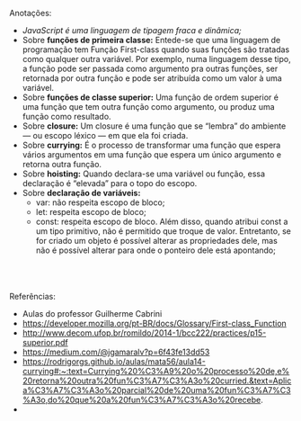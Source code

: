 Anotações:
* *JavaScript é uma linguagem de tipagem fraca e dinâmica;*
* Sobre **funções de primeira classe:** Entede-se que uma linguagem de programação tem Função First-class quando suas funções são tratadas como
  qualquer outra variável. Por exemplo, numa linguagem desse tipo, a função pode ser passada como argumento
  pra outras funções, ser retornada por outra função e pode ser atribuída como um valor à uma variável.
* Sobre **funções de classe superior:** Uma função de ordem superior é uma função que tem outra função como argumento, ou produz uma função como resultado.
* Sobre **closure:** Um closure é uma função que se “lembra” do ambiente — ou escopo léxico — em que ela foi criada.
* Sobre **currying:** É o processo de transformar uma função que espera vários argumentos em uma função que espera um único argumento e retorna outra função.
* Sobre **hoisting:** Quando declara-se uma variável ou função, essa declaração é “elevada” para o topo do escopo.
* Sobre **declaração de variáveis:** 
  * var: não respeita escopo de bloco; 
  * let:  respeita escopo de bloco;
  * const: respeita escopo de bloco. Além disso, quando atribui const a um tipo primitivo, não é permitido que troque de valor. Entretanto, se for criado um objeto é possível alterar as propriedades dele, mas não é possível alterar para onde o ponteiro dele está apontando;
<br/><br/> <br/><br/>



Referências:
* Aulas do professor Guilherme Cabrini
* https://developer.mozilla.org/pt-BR/docs/Glossary/First-class_Function
* http://www.decom.ufop.br/romildo/2014-1/bcc222/practices/p15-superior.pdf
* https://medium.com/@jgamaralv?p=6f43fe13dd53
* https://rodrigorgs.github.io/aulas/mata56/aula14-currying#:~:text=Currying%20%C3%A9%20o%20processo%20de,e%20retorna%20outra%20fun%C3%A7%C3%A3o%20curried.&text=Aplica%C3%A7%C3%A3o%20parcial%20de%20uma%20fun%C3%A7%C3%A3o,do%20que%20a%20fun%C3%A7%C3%A3o%20recebe.
* 